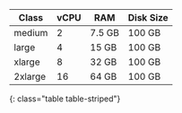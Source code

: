 | Class     | vCPU | RAM  | Disk Size  |
| ------- | ---- | ------ | ----- | 
| medium  | 2    | 7.5 GB | 100 GB |
| large   | 4    | 15 GB  | 100 GB |
| xlarge  | 8    | 32 GB  | 100 GB |
| 2xlarge | 16   | 64 GB  | 100 GB |
{: class="table table-striped"}
